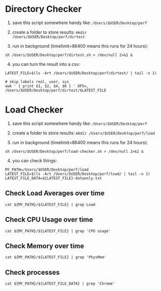 # Directory Checker

1. save this script somewhere handy like: `/Users/$USER/Desktop/perf`

2. create a folder to store results: `mkdir /Users/$USER/Desktop/perf/dirtest`

3. run in background (timelimit=86400 means this runs for 24 hours):

`sh /Users/$USER/Desktop/perf/dirtest.sh > /dev/null 2>&1 &`

4. you can turn the result into a csv:

```
LATEST_FILE=$(ls -Art /Users/$USER/Desktop/perf/dirtest/ | tail -n 1)

# skip labels real, user, sys
awk ' { print $1, $2, $4, $6 } ' OFS=, /Users/$USER/Desktop/perf/dirtest/$LATEST_FILE
```

# Load Checker

1. save this script somewhere handy like: `/Users/$USER/Desktop/perf`

2. create a folder to store results: `mkdir /Users/$USER/Desktop/perf/load`

3. run in background (timelimit=86400 means this runs for 24 hours):

`sh /Users/$USER/Desktop/perf/load-checker.sh > /dev/null 2>&1 &`

4. you can check things:

```
MY_PATH=/Users/$USER/Desktop/perf/load
LATEST_FILE=$(ls -Art /Users/$USER/Desktop/perf/load/ | tail -n 1)
LATEST_FILE_DATA=${LATEST_FILE}-dataonly.txt
```

## Check Load Averages over time

`cat ${MY_PATH}/${LATEST_FILE} | grep Load`


## Check CPU Usage over time

`cat ${MY_PATH}/${LATEST_FILE} | grep 'CPU usage'`

## Check Memory over time

`cat ${MY_PATH}/${LATEST_FILE} | grep 'PhysMem'`

## Check processes

`cat ${MY_PATH}/${LATEST_FILE_DATA} | grep 'Chrome'`

 


